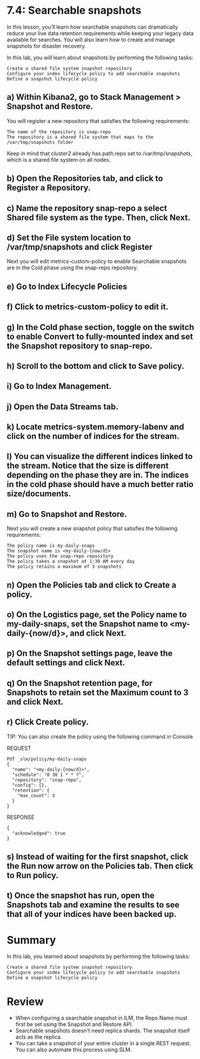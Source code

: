 # 7.4: Searchable snapshots

In this lesson, you’ll learn how searchable snapshots can dramatically reduce your live data retention requirements while keeping your legacy data available for searches. You will also learn how to create and manage snapshots for disaster recovery.

In this lab, you will learn about snapshots by performing the following tasks:

    Create a shared file system snapshot repository
    Configure your index lifecycle policy to add searchable snapshots
    Define a snapshot lifecycle policy

## a) Within Kibana2, go to Stack Management > Snapshot and Restore.

You will register a new repository that satisfies the following requirements:

    The name of the repository is snap-repo
    The repository is a shared file system that maps to the /var/tmp/snapshots folder

Keep in mind that cluster2 already has path.repo set to /var/tmp/snapshots, which is a shared file system on all nodes.

## b) Open the Repositories tab, and click to Register a Repository.
## c) Name the repository snap-repo a select Shared file system as the type. Then, click Next.
## d) Set the File system location to /var/tmp/snapshots and click Register

Next you will edit metrics-custom-policy to enable Searchable snapshots are in the Cold phase using the snap-repo repository.

## e) Go to Index Lifecycle Policies
## f) Click to metrics-custom-policy to edit it.
## g) In the Cold phase section, toggle on the switch to enable Convert to fully-mounted index and set the Snapshot repository to snap-repo.
## h) Scroll to the bottom and click to Save policy.
## i) Go to Index Management.
## j) Open the Data Streams tab.
## k) Locate metrics-system.memory-labenv and click on the number of indices for the stream.
## l) You can visualize the different indices linked to the stream. Notice that the size is different depending on the phase they are in. The indices in the cold phase should have a much better ratio size/documents.
## m) Go to Snapshot and Restore.

Next you will create a new snapshot policy that satisfies the following requirements:

    The policy name is my-daily-snaps
    The snapshot name is <my-daily-{now/d}>
    The policy uses the snap-repo repository
    The policy takes a snapshot at 1:30 AM every day
    The policy retains a maximum of 3 snapshots

## n) Open the Policies tab and click to Create a policy.
## o) On the Logistics page, set the Policy name to my-daily-snaps, set the Snapshot name to <my-daily-{now/d}>, and click Next.
## p) On the Snapshot settings page, leave the default settings and click Next.
## q) On the Snapshot retention page, for Snapshots to retain set the Maximum count to 3 and click Next.
## r) Click Create policy.

TIP: You can also create the policy using the following command in Console

REQUEST

```
PUT _slm/policy/my-daily-snaps
{
  "name": "<my-daily-{now/d}>",
  "schedule": "0 30 1 * * ?",
  "repository": "snap-repo",
  "config": {},
  "retention": {
    "max_count": 3
  }
} 
```

RESPONSE

```
{
  "acknowledged": true
}
```

## s) Instead of waiting for the first snapshot, click the Run now arrow on the Policies tab. Then click to Run policy.
## t) Once the snapshot has run, open the Snapshots tab and examine the results to see that all of your indices have been backed up.

# Summary

In this lab, you learned about snapshots by performing the following tasks:

    Create a shared file system snapshot repository
    Configure your index lifecycle policy to add searchable snapshots
    Define a snapshot lifecycle policy

# Review

- When configuring a searchable snapshot in ILM, the Repo Name must first be set using the Snapshot and Restore API.
- Searchable snapshots doesn't need replica shards. The snapshot itself acts as the replica.
- You can take a snapshot of your entire cluster in a single REST request. You can also automate this process using SLM.
